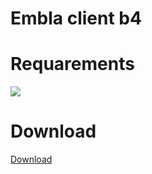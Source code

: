 # Embla client b4

# Requarements
<a href="https://www.curseforge.com/minecraft/mc-mods/darkkore"><img src="https://i.ibb.co/Hr8wmr6/637905807428736375-1.png"></a>
# Download
<a href="https://github.com/Withorcool/Emblaclientb4/releases/tag/w">Download</a>
